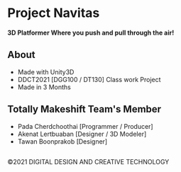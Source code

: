 # Project Navitas 
**3D Platformer Where you push and pull through the air!**

## About 
- Made with Unity3D
- DDCT2021 [DGG100 / DT130] Class work Project
- Made in 3 Months

## Totally Makeshift Team's  Member
- Pada Cherdchoothai [Programmer / Producer]
- Akenat Lertbuaban [Designer / 3D Modeler]
- Tawan Boonprakob [Designer]

##
©2021 DIGITAL DESIGN AND CREATIVE TECHNOLOGY
